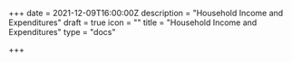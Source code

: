+++
date = 2021-12-09T16:00:00Z
description = "Household Income and Expenditures"
draft = true
icon = ""
title = "Household Income and Expenditures"
type = "docs"

+++

